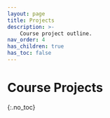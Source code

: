 ```yaml
---
layout: page
title: Projects
description: >-
    Course project outline.
nav_order: 4
has_children: true
has_toc: false
---
```


# Course Projects
{:.no_toc}

<!-- ## Table of contents
{: .no_toc .text-delta }

1. TOC
{:toc}

--- -->


<!-- ## [Project 0](/CSCI5551-Fall23-S2/projects/project0/)

Introduction to JavaScript, Web Debugging, and the Autograder

## [Project 1](/CSCI5551-Fall23-S2/projects/project1/)

Matrices, Robot Models, and Forward Kinematics

## [Project 2](/CSCI5551-Fall23-S2/projects/project2/)

Robot Choreography with Joint States, Controls, and Finite State Machines

## [Project 3](/CSCI5551-Fall23-S2/projects/project3/)

Pseudoinverse, Jacobian, and Inverse Kinematics

## [Project 4](/CSCI5551-Fall23-S2/projects/project4/)

Motion Planning with RRT-Connect in 2D and Configuration Space.

## [Project 5](/CSCI5551-Fall23-S2/projects/project5/)

Mobile Manipulation with RRT-Connect, Inverse Kinematics, and Finite State Machines.

## [Final Project](/CSCI5551-Fall23-S2/projects/final-project/)

Open-ended Project. -->

<!-- ## Final Project

Published paper review, presentation, reproduction, extension and report -->


